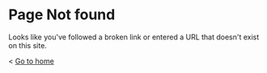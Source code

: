 # Page Not found

Looks like you've followed a broken link or entered a URL that doesn't exist on this site.

< [Go to home](/)
